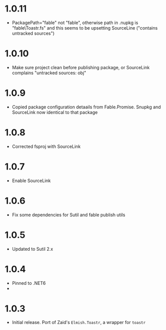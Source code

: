# 1.0.11
- PackagePath="fable" not "fable\", otherwise path in .nupkg is "fable\\Toastr.fs" and this seems to be upsetting SourceLine ("contains untracked sources")

# 1.0.10
- Make sure project clean before publishing package, or SourceLink complains "untracked sources: obj"

# 1.0.9
- Copied package configuration detaails from Fable.Promise. Snupkg and SourceLink now identical to that package

# 1.0.8
- Corrected fsproj with SourceLink

# 1.0.7
- Enable SourceLink

# 1.0.6
- Fix some dependencies for Sutil and fable publish utils

# 1.0.5
- Updated to Sutil 2.x

# 1.0.4
- Pinned to .NET6
-
# 1.0.3
- Initial release. Port of Zaid's `Elmish.Toastr`, a wrapper for `toastr`
